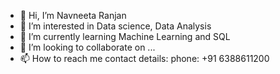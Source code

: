- 👋 Hi, I’m Navneeta Ranjan 
- 👀 I’m interested in Data science, Data Analysis 
- 🌱 I’m currently learning Machine Learning and SQL
- 💞️ I’m looking to collaborate on ...
- 📫 How to reach me contact details:
                         phone: +91 6388611200
<!---
Navneeta7/Navneeta7 is a ✨ special ✨ repository because its `README.md` (this file) appears on your GitHub profile.
You can click the Preview link to take a look at your changes.
--->
